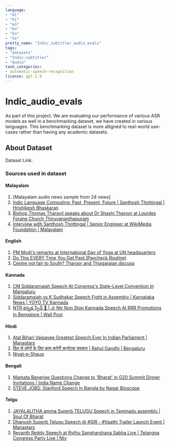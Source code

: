 ```yaml
---
language: 
- "ml"
- "hi"
- "en"
- "bn"
- "kn"
- "te"
pretty_name: "Indic_subtitler_audio_evals"
tags:
- "datasets"
- "Indic-subtitler"
- "Audio"
task_categories:
- automatic-speech-recognition
license: gpl-2.0
---
```


# Indic_audio_evals

As part of this project. We are evaluating our performance of various ASR models as well
in a benchmarking dataset, we have created in various languages. This benchmarking dataset
is more alligned to real-world use-cases rather than having any academic datasets.

## About Dataset

Dataset Link:


### Sources used in dataset

#### Malayalam

1. [Malayalam audio news sample from 24 news]
2. [Indic Language Computing: Past, Present, Future | Santhosh Thottingal | Hrishikesh Bhaskaran](https://www.youtube.com/watch?v=MI882Pid7Jk)
3. [Bishop Thomas Tharayil speaks about Dr Shashi Tharoor at Lourdes Forane Church Thiruvananthapuram](https://www.youtube.com/watch?v=dH8SugTqrrQ)
4. [Interview with Santhosh Thottingal | Senior Engineer at WikiMedia Foundation | Malayalam](https://www.youtube.com/watch?v=Tr6Wxiusr54)


#### English

1. [PM Modi's remarks at International Day of Yoga at UN headquarters](https://www.youtube.com/watch?v=LlsAx-TaQw4)
2. [Do This EVERY Time You Get Paid (Paycheck Routine)](https://www.youtube.com/watch?v=peq6DVGvBMg)
3. [Centre not fair to South? Tharoor and Thiagarajan discuss](https://www.youtube.com/watch?v=gNtu_1otRiw)


#### Kannada

1. [CM Siddaramaiah Speech At Congress's State-Level Convention In Mangaluru](https://www.youtube.com/watch?v=WsXNr9V97KI)
2. [Siddaramaiah vs K Sudhakar Speech Fight in Assembly | Karnataka News | YOYO TV Kannada](https://www.youtube.com/watch?v=N9YtdFg5Dho)
3. [NTR కన్నడ స్పీచ్ 👏 | Jr Ntr Non Stop Kannada Speech At RRR Promotions In Bengalore | Wall Post](https://www.youtube.com/watch?v=BmGnoLjNXmU)


#### Hindi

1. [Atal Bihari Vajpayee Greatest Speech Ever In Indian Parliament | Manastars](https://www.youtube.com/watch?v=4EpfJxKyosE)
2. [दिल से लोगों के लिए काम करेगी कर्नाटक सरकार | Rahul Gandhi | Bengaluru](https://www.youtube.com/watch?v=TXzJt2Oz_3g)
3. [Niyat-e-Shauq](https://www.youtube.com/watch?app=desktop&v=69OQSgZj5og&feature=youtu.be)

#### Bengali

1. [Mamata Banerjee Questions Change to 'Bharat' in G20 Summit Dinner Invitations | India Name Change](https://www.youtube.com/watch?v=JbjcgzTMbn0)
2. [STEVE JOBS: Stanford Speech In Bangla by Nagar Bioscope](https://www.youtube.com/watch?v=EaGBd4proc4)

#### Telgu

1. [JAYALALITHA amma Superb TELUGU Speech in Taminadu assembly | Soul Of Bharat](https://www.youtube.com/watch?v=nTFqsTPArRk)
2. [Dhanush Superb Telugu Speech @ #SIR - #Vaathi Trailer Launch Event | Manastars](https://www.youtube.com/watch?v=zBFlmJNj8xU)
3. [Revanth Reddy Speech at Rythu Sangharshana Sabha Live | Telangna Congress Party Live | Ntv](https://www.youtube.com/watch?v=B5s3E9LtYwM)
